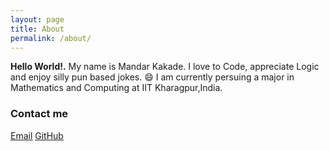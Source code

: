 ```yaml
---
layout: page
title: About
permalink: /about/
---
```


**Hello World!.** My name is Mandar Kakade. I love to Code, appreciate Logic and enjoy silly pun based jokes. :smile:
I am currently persuing a major in Mathematics and Computing at IIT Kharagpur,India.

### Contact me

[Email](mailto:mandaravikakade@gmail.com)
[GitHub](https://github.com/MandarMK)
